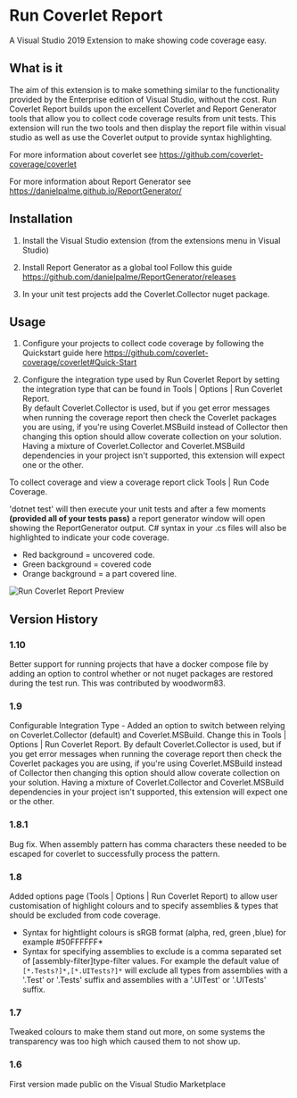 # Run Coverlet Report
A Visual Studio 2019 Extension to make showing code coverage easy.

## What is it
The aim of this extension is to make something similar to the functionality provided by the Enterprise edition of Visual Studio, without the cost.
Run Coverlet Report builds upon the excellent Coverlet and Report Generator tools that allow you to collect code coverage results from unit tests.
This extension will run the two tools and then display the report file within visual studio as well as use the Coverlet output to provide syntax highlighting.

For more information about coverlet see
https://github.com/coverlet-coverage/coverlet

For more information about Report Generator see
https://danielpalme.github.io/ReportGenerator/

## Installation

1. Install the Visual Studio extension (from the extensions menu in Visual Studio)

2. Install Report Generator as a global tool
Follow this guide https://github.com/danielpalme/ReportGenerator/releases

3. In your unit test projects add the Coverlet.Collector nuget package.

## Usage

1. Configure your projects to collect code coverage by following the Quickstart guide here
https://github.com/coverlet-coverage/coverlet#Quick-Start

2. Configure the integration type used by Run Coverlet Report by setting the integration type that can be found in Tools | Options | Run Coverlet Report.    
By default Coverlet.Collector is used, but if you get error messages when running the coverage report then check the Coverlet packages you are using, if you're using Coverlet.MSBuild instead of Collector then changing this option should allow coverate collection on your solution.
Having a mixture of Coverlet.Collector and Coverlet.MSBuild dependencies in your project isn't supported, this extension will expect one or the other.

To collect coverage and view a coverage report click Tools | Run Code Coverage.  

'dotnet test' will then execute your unit tests and after a few moments **(provided all of your tests pass)** a report generator window will open showing the ReportGenerator output.
C# syntax in your .cs files will also be highlighted to indicate your code coverage.

* Red background = uncovered code.
* Green background = covered code
* Orange background = a part covered line.

![Run Coverlet Report Preview](src/RunCoverletReport/Art/RunCoverletReportPreview.gif)

## Version History

### 1.10
Better support for running projects that have a docker compose file by adding an option to control whether or not nuget packages are restored during the test run.
This was contributed by woodworm83.

### 1.9
Configurable Integration Type - Added an option to switch between relying on Coverlet.Collector (default) and Coverlet.MSBuild.
Change this in Tools | Options | Run Coverlet Report.
By default Coverlet.Collector is used, but if you get error messages when running the coverage report then check the Coverlet packages you are using, if you're using Coverlet.MSBuild instead of Collector then changing this option should allow coverate collection on your solution.
Having a mixture of Coverlet.Collector and Coverlet.MSBuild dependencies in your project isn't supported, this extension will expect one or the other.

### 1.8.1
Bug fix. When assembly pattern has comma characters these needed to be escaped for coverlet to successfully process the pattern.

### 1.8
Added options page (Tools | Options | Run Coverlet Report) to allow user customisation of highlight colours and to specify assemblies & types that should be excluded from code coverage.

* Syntax for hightlight colours is sRGB format (alpha, red, green ,blue) for example #50FFFFFF*
* Syntax for specifying assemblies to exclude is a comma separated set of [assembly-filter]type-filter values. For example the default value of `[*.Tests?]*,[*.UITests?]*` will exclude all types from assemblies with a '.Test' or '.Tests' suffix and assemblies with a '.UITest' or '.UITests' suffix.

### 1.7
Tweaked colours to make them stand out more, on some systems the transparency was too high which caused them to not show up.

### 1.6
First version made public on the Visual Studio Marketplace
